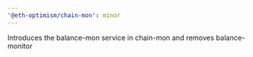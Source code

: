 ```yaml
---
'@eth-optimism/chain-mon': minor
---
```


Introduces the balance-mon service in chain-mon and removes balance-monitor
